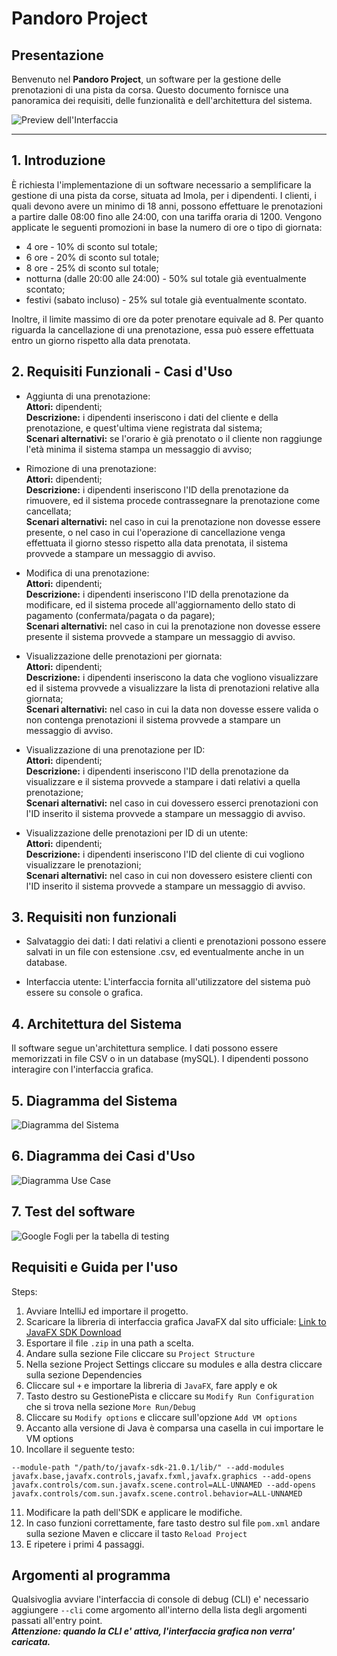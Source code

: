# **Pandoro Project**

## **Presentazione**

Benvenuto nel **Pandoro Project**, un software per la gestione delle prenotazioni di una pista da corsa. Questo documento fornisce una panoramica dei requisiti, delle funzionalità e dell'architettura del sistema.

![Preview dell'Interfaccia](https://github.com/Bl4ckDrake/pandoro_project/blob/master/preview.png)

---

## **1. Introduzione**

  È richiesta l'implementazione di un software necessario a semplificare la gestione di una pista da corse, situata ad Imola, per i dipendenti. 
  I clienti, i quali devono avere un minimo di 18 anni, possono effettuare le prenotazioni a partire dalle 08:00 fino alle 24:00, con una tariffa oraria di 1200. 
  Vengono applicate le seguenti promozioni in base la numero di ore o tipo di giornata:
  
  - 4 ore - 10% di sconto sul totale;
  - 6 ore - 20% di sconto sul totale;
  - 8 ore - 25% di sconto sul totale;
  - notturna (dalle 20:00 alle 24:00) - 50% sul totale già eventualmente scontato;
  - festivi (sabato incluso) - 25% sul totale già eventualmente scontato.

  Inoltre, il limite massimo di ore da poter prenotare equivale ad 8. Per quanto riguarda la cancellazione di una prenotazione, essa può essere effettuata entro un giorno rispetto alla data prenotata.

## **2. Requisiti Funzionali - Casi d'Uso**

  - Aggiunta di una prenotazione: <br>
      **Attori:** dipendenti; <br>
      **Descrizione:** i dipendenti inseriscono i dati del cliente e della prenotazione, e quest'ultima viene registrata dal sistema; <br>
      **Scenari alternativi:** se l'orario è già prenotato o il cliente non raggiunge l'età minima il sistema stampa un messaggio di avviso; <br>
  
  - Rimozione di una prenotazione: <br>
      **Attori:** dipendenti; <br>
      **Descrizione:** i dipendenti inseriscono l'ID della prenotazione da rimuovere, ed il sistema procede contrassegnare la prenotazione come cancellata;<br>
      **Scenari alternativi:** nel caso in cui la prenotazione non dovesse essere presente, o nel caso in cui l'operazione di cancellazione venga effettuata il giorno stesso rispetto alla data prenotata, il sistema provvede a stampare un messaggio di avviso.<br>
  
  - Modifica di una prenotazione: <br>
      **Attori:** dipendenti;<br>
      **Descrizione:** i dipendenti inseriscono l'ID della prenotazione da modificare, ed il sistema procede all'aggiornamento dello stato di pagamento (confermata/pagata o da pagare);<br>
      **Scenari alternativi:** nel caso in cui la prenotazione non dovesse essere presente il sistema provvede a stampare un messaggio di avviso.<br>
  
  - Visualizzazione delle prenotazioni per giornata: <br>
      **Attori:** dipendenti;<br>
      **Descrizione:** i dipendenti inseriscono la data che vogliono visualizzare ed il sistema provvede a visualizzare la lista di prenotazioni relative alla giornata;<br>
      **Scenari alternativi:** nel caso in cui la data non dovesse essere valida o non contenga prenotazioni il sistema provvede a stampare un messaggio di avviso.<br>
  
  - Visualizzazione di una prenotazione per ID: <br>
      **Attori:** dipendenti;<br>
      **Descrizione:** i dipendenti inseriscono l'ID della prenotazione da visualizzare e il sistema provvede a stampare i dati relativi a quella prenotazione;<br>
      **Scenari alternativi:** nel caso in cui dovessero esserci prenotazioni con l'ID inserito il sistema provvede a stampare un messaggio di avviso.<br>
  
  - Visualizzazione delle prenotazioni per ID di un utente: <br>
      **Attori:** dipendenti;<br>
      **Descrizione:** i dipendenti inseriscono l'ID del cliente di cui vogliono visualizzare le prenotazioni;<br>
      **Scenari alternativi:** nel caso in cui non dovessero esistere clienti con l'ID inserito il sistema provvede a stampare un messaggio di avviso.<br>

## 3. Requisiti non funzionali 

  - Salvataggio dei dati:
      I dati relativi a clienti e prenotazioni possono essere salvati in un file con estensione .csv, ed eventualmente anche in un database.

  - Interfaccia utente:
      L'interfaccia fornita all'utilizzatore del sistema può essere su console o grafica.

## 4. Architettura del Sistema

  Il software segue un'architettura semplice. I dati possono essere memorizzati in file CSV o in un database (mySQL). I dipendenti possono interagire con l'interfaccia grafica.

## 5. Diagramma del Sistema

![Diagramma del Sistema](https://github.com/Bl4ckDrake/pandoro_project/blob/master/pandoro_project.png)


## 6. Diagramma dei Casi d'Uso

![Diagramma Use Case](https://github.com/Bl4ckDrake/pandoro_project/blob/master/use_cases.png)

## 7. Test del software

![Google Fogli per la tabella di testing](https://docs.google.com/spreadsheets/d/1VC72SiuOT3WFe17jWZ1_F-meQi5BZ-pQ/edit#gid=169976682)

## Requisiti e Guida per l'uso

  Steps:
  1. Avviare IntelliJ ed importare il progetto.
  2. Scaricare la libreria di interfaccia grafica JavaFX dal sito ufficiale: [Link to JavaFX SDK Download](https://download2.gluonhq.com/openjfx/21.0.1/openjfx-21.0.1_windows-x64_bin-sdk.zip)
  3. Esportare il file ``.zip`` in una path a scelta.
  4. Andare sulla sezione File cliccare su ``Project Structure``
  5. Nella sezione Project Settings cliccare su modules e alla destra cliccare sulla sezione Dependencies
  6. Cliccare sul ``+`` e importare la libreria di ``JavaFX``, fare apply e ok
  7. Tasto destro su GestionePista e cliccare su ``Modify Run Configuration`` che si trova nella sezione ``More Run/Debug``
  8. Cliccare su ``Modify options`` e cliccare sull'opzione ``Add VM options``
  9. Accanto alla versione di Java è comparsa una casella in cui importare le VM options
  10. Incollare il seguente testo:

```--module-path "/path/to/javafx-sdk-21.0.1/lib/" --add-modules javafx.base,javafx.controls,javafx.fxml,javafx.graphics --add-opens javafx.controls/com.sun.javafx.scene.control=ALL-UNNAMED --add-opens javafx.controls/com.sun.javafx.scene.control.behavior=ALL-UNNAMED```

   11. Modificare la path dell'SDK e applicare le modifiche.
   12. In caso funzioni correttamente, fare tasto destro sul file ``pom.xml`` andare sulla sezione Maven e cliccare il tasto ``Reload Project``
   13. E ripetere i primi 4 passaggi.

## Argomenti al programma 

  Qualsivoglia avviare l'interfaccia di console di debug (CLI) e' necessario aggiungere ``--cli`` come argomento all'interno della lista degli argomenti passati all'entry point. <br> ***Attenzione: quando la CLI e' attiva, l'interfaccia grafica non verra' caricata.***
